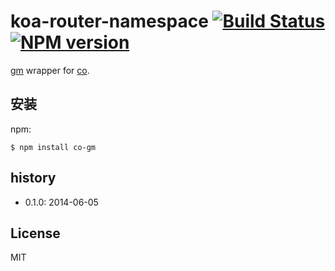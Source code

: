 # koa-router-namespace [![Build Status](https://travis-ci.org/chenboxiang/co-gm.svg)](https://travis-ci.org/chenboxiang/co-gm) [![NPM version](https://badge.fury.io/js/co-gm.png)](http://badge.fury.io/js/co-gm)

[gm](https://github.com/aheckmann/gm) wrapper for [co](https://github.com/visionmedia/co).

## 安装

npm:
```
$ npm install co-gm
```

## history

* 0.1.0: 2014-06-05

## License

MIT